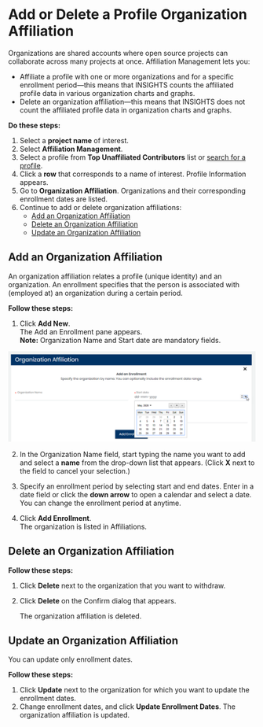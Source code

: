 # Add or Delete a Profile Organization Affiliation

Organizations are shared accounts where open source projects can collaborate across many projects at once. Affiliation Management lets you:

* Affiliate a profile with one or more organizations and for a specific enrollment period—this means that INSIGHTS counts the affiliated profile data in various organization charts and graphs.
* Delete an organization affiliation—this means that INSIGHTS does not count the affiliated profile data in organization charts and graphs.

**Do these steps:**

1. Select a **project name** of interest.
2. Select **Affiliation Management**.
3. Select a profile from **Top Unaffiliated Contributors** list or [search for a profile](find-a-profile.md).
4. Click a **row** that corresponds to a name of interest. Profile Information appears.
5. Go to **Organization Affiliation**. Organizations and their corresponding enrollment dates are listed.
6. Continue to add or delete organization affiliations:
   * [Add an Organization Affiliation](add-or-delete-a-profile-organization-affiliation.md#AddorDeleteaProfileOrganizationAffiliation-AddanOrganizationAffiliation)
   * [Delete an Organization Affiliation](add-or-delete-a-profile-organization-affiliation.md#AddorDeleteaProfileOrganizationAffiliation-DeleteanOrganizationAffiliation)
   * [Update an Organization Affiliation](add-or-delete-a-profile-organization-affiliation.md#update-an-organization-affiliation)

## Add an Organization Affiliation <a id="AddorDeleteaProfileOrganizationAffiliation-AddanOrganizationAffiliation"></a>

An organization affiliation relates a profile \(unique identity\) and an organization. An enrollment specifies that the person is associated with \(employed at\) an organization during a certain period.

**Follow these steps:**

1. Click **Add New**.  
The Add an Enrollment pane appears.  
**Note:** Organization Name and Start date are mandatory fields.

![Add Organization Affiliation](../../../.gitbook/assets/add-organization-affiliation.png)

2. In the Organization Name field, start typing the name you want to add and select a **name** from the drop-down list that appears. \(Click **X** next to the field to cancel your selection.\)

3. Specify an enrollment period by selecting start and end dates. Enter in a date field or click the **down arrow** to open a calendar and select a date.  
You can change the enrollment period at anytime.

4. Click **Add Enrollment**.  
The organization is listed in Affiliations.

## Delete an Organization Affiliation <a id="AddorDeleteaProfileOrganizationAffiliation-DeleteanOrganizationAffiliation"></a>

**Follow these steps:**

1. Click **Delete** next to the organization that you want to withdraw.
2. Click **Delete** on the Confirm dialog that appears.

   The organization affiliation is deleted.

## Update an Organization Affiliation

You can update only enrollment dates.

**Follow these steps:**

1. Click **Update** next to the organization for which you want to update the enrollment dates.
2. Change enrollment dates, and click **Update Enrollment Dates**. The organization affiliation is updated.


